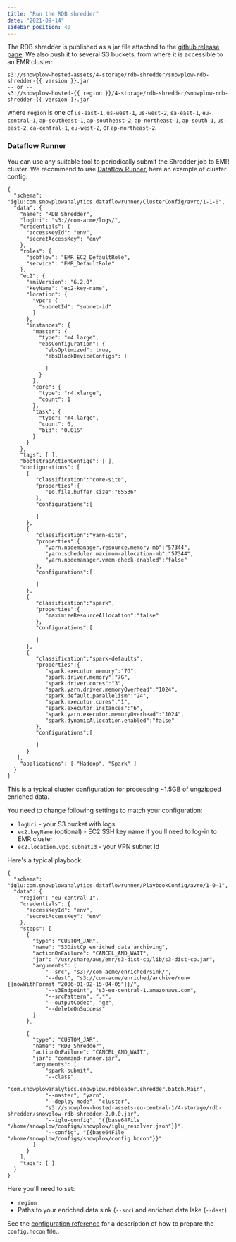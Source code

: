 ```yaml
---
title: "Run the RDB shredder"
date: "2021-09-14"
sidebar_position: 40
---
```


The RDB shredder is published as a jar file attached to the [github release page](https://github.com/snowplow/snowplow-rdb-loader/releases). We also push it to several S3 buckets, from where it is accessible to an EMR cluster:

```
s3://snowplow-hosted-assets/4-storage/rdb-shredder/snowplow-rdb-shredder-{{ version }}.jar
-- or --
s3://snowplow-hosted-{{ region }}/4-storage/rdb-shredder/snowplow-rdb-shredder-{{ version }}.jar
```

where `region` is one of `us-east-1`, `us-west-1`, `us-west-2`, `sa-east-1`, `eu-central-1`, `ap-southeast-1`, `ap-southeast-2`, `ap-northeast-1`, `ap-south-1`, `us-east-2`, `ca-central-1`, `eu-west-2`, or `ap-northeast-2`.

### Dataflow Runner

You can use any suitable tool to periodically submit the Shredder job to EMR cluster. We recommend to use [Dataflow Runner](/docs/pipeline-components-and-applications/dataflow-runner/index.md), here an example of cluster config:

```
{
  "schema": "iglu:com.snowplowanalytics.dataflowrunner/ClusterConfig/avro/1-1-0",
  "data": {
    "name": "RDB Shredder",
    "logUri": "s3://com-acme/logs/",
    "credentials": {
      "accessKeyId": "env",
      "secretAccessKey": "env"
    },
    "roles": {
      "jobflow": "EMR_EC2_DefaultRole",
      "service": "EMR_DefaultRole"
    },
    "ec2": {
      "amiVersion": "6.2.0",
      "keyName": "ec2-key-name",
      "location": {
        "vpc": {
          "subnetId": "subnet-id"
        }
      },
      "instances": {
        "master": {
          "type": "m4.large",
          "ebsConfiguration": {
            "ebsOptimized": true,
            "ebsBlockDeviceConfigs": [

            ]
          }
        },
        "core": {
          "type": "r4.xlarge",
          "count": 1
        },
        "task": {
          "type": "m4.large",
          "count": 0,
          "bid": "0.015"
        }
      }
    },
    "tags": [ ],
    "bootstrapActionConfigs": [ ],
    "configurations": [
      {
         "classification":"core-site",
         "properties":{
            "Io.file.buffer.size":"65536"
         },
         "configurations":[
   
         ]
      },
      {
         "classification":"yarn-site",
         "properties":{
            "yarn.nodemanager.resource.memory-mb":"57344",
            "yarn.scheduler.maximum-allocation-mb":"57344",
            "yarn.nodemanager.vmem-check-enabled":"false"
         },
         "configurations":[
   
         ]
      },
      {
         "classification":"spark",
         "properties":{
            "maximizeResourceAllocation":"false"
         },
         "configurations":[
   
         ]
      },
      {
         "classification":"spark-defaults",
         "properties":{
            "spark.executor.memory":"7G",
            "spark.driver.memory":"7G",
            "spark.driver.cores":"3",
            "spark.yarn.driver.memoryOverhead":"1024",
            "spark.default.parallelism":"24",
            "spark.executor.cores":"1",
            "spark.executor.instances":"6",
            "spark.yarn.executor.memoryOverhead":"1024",
            "spark.dynamicAllocation.enabled":"false"
         },
         "configurations":[
   
         ]
      }
   ],
    "applications": [ "Hadoop", "Spark" ]
  }
}
```

This is a typical cluster configuration for processing ~1.5GB of ungzipped enriched data.

You need to change following settings to match your configuration:

- `logUri` - your S3 bucket with logs
- `ec2.keyName` (optional) - EC2 SSH key name if you'll need to log-in to EMR cluster
- `ec2.location.vpc.subnetId` - your VPN subnet id

Here's a typical playbook:

```
{
  "schema": "iglu:com.snowplowanalytics.dataflowrunner/PlaybookConfig/avro/1-0-1",
  "data": {
    "region": "eu-central-1",
    "credentials": {
      "accessKeyId": "env",
      "secretAccessKey": "env"
    },
    "steps": [
      {
        "type": "CUSTOM_JAR",
        "name": "S3DistCp enriched data archiving",
        "actionOnFailure": "CANCEL_AND_WAIT",
        "jar": "/usr/share/aws/emr/s3-dist-cp/lib/s3-dist-cp.jar",
        "arguments": [
            "--src", "s3://com-acme/enriched/sink/",
            "--dest", "s3://com-acme/enriched/archive/run={{nowWithFormat "2006-01-02-15-04-05"}}/",
            "--s3Endpoint", "s3-eu-central-1.amazonaws.com",
            "--srcPattern", ".*",
            "--outputCodec", "gz",
            "--deleteOnSuccess"
        ]
      },

      {
        "type": "CUSTOM_JAR",
        "name": "RDB Shredder",
        "actionOnFailure": "CANCEL_AND_WAIT",
        "jar": "command-runner.jar",
        "arguments": [
            "spark-submit",
            "--class",
            "com.snowplowanalytics.snowplow.rdbloader.shredder.batch.Main",
            "--master", "yarn",
            "--deploy-mode", "cluster",
            "s3://snowplow-hosted-assets-eu-central-1/4-storage/rdb-shredder/snowplow-rdb-shredder-2.0.0.jar",
            "--iglu-config", "{{base64File "/home/snowplow/configs/snowplow/iglu_resolver.json"}}",
            "--config", "{{base64File "/home/snowplow/configs/snowplow/config.hocon"}}"
        ]
      }
    ],
    "tags": [ ]
  }
}
```

Here you'll need to set:

- `region`
- Paths to your enriched data sink (`--src`) and enriched data lake (`--dest`)

See the [configuration reference](/docs/pipeline-components-and-applications/loaders-storage-targets/snowplow-rdb-loader-3-0-0/previous-versions/snowplow-rdb-loader/rdb-shredder-configuration-reference/index.md) for a description of how to prepare the `config.hocon` file..
